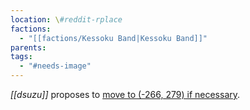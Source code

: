 ```yaml
---
location: \#reddit-rplace
factions:
  - "[[factions/Kessoku Band|Kessoku Band]]"
parents: 
tags:
  - "#needs-image"
---
```

*[[dsuzu]]* proposes to [move to (-266, 279) if necessary](discord://discord.com/channels/1093664259273130084/1131230952119615600/1131579449758994514).
